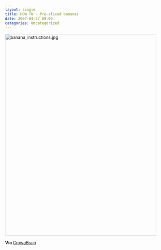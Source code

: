 ```yaml
---
layout: single
title: HOW TO - Pre-sliced bananas
date: 2007-04-27 09:00
categories: Uncategorized
---
```

<a href="/public/uploads/banana_instructions.jpg" rel="lightbox"><img src="/public/uploads/banana_instructions.jpg" alt="banana_instructions.jpg" title="banana_instructions.jpg" border="0" height="666" width="500" /></a>

<strong>Via </strong><a href="http://growabrain.typepad.com/growabrain/2007/04/sliced_banana.html">GrowaBrain</a>

